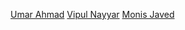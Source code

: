 [Umar Ahmad](https://github.com/Gleek)
[Vipul Nayyar](https://github.com/vipulnayyar)
[Monis Javed](https://github.com/monisjaved)
